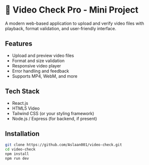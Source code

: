 # 🎥 Video Check Pro - Mini Project

A modern web-based application to upload and verify video files with playback, format validation, and user-friendly interface.

##  Features

- Upload and preview video files
- Format and size validation
- Responsive video player
- Error handling and feedback
- Supports MP4, WebM, and more

##  Tech Stack

- React.js
- HTML5 Video
- Tailwind CSS (or your styling framework)
- Node.js / Express (for backend, if present)

##  Installation

```bash
git clone https://github.com/Aslaan001/video-check.git
cd video-check
npm install
npm run dev
